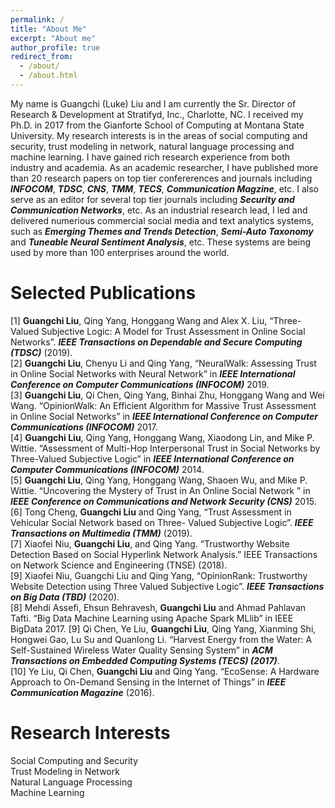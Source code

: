 ```yaml
---
permalink: /
title: "About Me"
excerpt: "About me"
author_profile: true
redirect_from: 
  - /about/
  - /about.html
---
```


My name is Guangchi (Luke) Liu and I am currently the Sr. Director of Research & Development at Stratifyd, Inc., Charlotte, NC. I received my Ph.D. in 2017 from the Gianforte School of Computing at Montana State University. My research interests is in the areas of social computing and security, trust modeling in network, natural language processing and machine learning. I have gained rich research experience from both industry and academia. As an academic researcher, I have published more than 20 research papers on top tier confererences and journals including ***INFOCOM***, ***TDSC***, ***CNS***, ***TMM***, ***TECS***, ***Communication Magzine***, etc. I also serve as an editor for several top tier journals including ***Security and Communication Networks***, etc. As an industrial research lead, I led and delivered numerious commercial social media and text analytics systems, such as ***Emerging Themes and Trends Detection***, ***Semi-Auto Taxonomy*** and ***Tuneable Neural Sentiment Analysis***, etc. These systems are being used by more than 100 enterprises around the world. 

Selected Publications
======
[1] **Guangchi Liu**, Qing Yang, Honggang Wang and Alex X. Liu, “Three-Valued Subjective Logic: A Model for Trust Assessment in Online Social Networks”. ***IEEE Transactions on Dependable and Secure Computing (TDSC)*** (2019).  <br/>
[2] **Guangchi Liu**, Chenyu Li and Qing Yang, “NeuralWalk: Assessing Trust in Online Social Networks with Neural Network” in ***IEEE International Conference on Computer Communications (INFOCOM)*** 2019. <br/>
[3] **Guangchi Liu**, Qi Chen, Qing Yang, Binhai Zhu, Honggang Wang and Wei Wang. “OpinionWalk: An Efficient Algorithm for Massive Trust Assessment in Online Social Networks” in ***IEEE International Conference on Computer Communications (INFOCOM)*** 2017. <br/>
[4] **Guangchi Liu**, Qing Yang, Honggang Wang, Xiaodong Lin, and Mike P. Wittie. “Assessment of Multi-Hop Interpersonal Trust in Social Networks by Three-Valued Subjective Logic” in ***IEEE International Conference on Computer Communications (INFOCOM)*** 2014. <br/>
[5] **Guangchi Liu**, Qing Yang, Honggang Wang, Shaoen Wu, and Mike P. Wittie. “Uncovering the Mystery of Trust in An Online Social Network ” in ***IEEE Conference on Communications and Network Security (CNS)*** 2015. <br/>
[6] Tong Cheng, **Guangchi Liu** and Qing Yang, “Trust Assessment in Vehicular Social Network based on Three- Valued Subjective Logic”. ***IEEE Transactions on Multimedia (TMM)*** (2019). <br/>
[7] Xiaofei Niu, **Guangchi Liu**, and Qing Yang. “Trustworthy Website Detection Based on Social Hyperlink Network Analysis.” IEEE Transactions on Network Science and Engineering (TNSE) (2018). <br/>
[9] Xiaofei Niu, Guangchi Liu and Qing Yang, “OpinionRank: Trustworthy Website Detection using Three Valued Subjective Logic”. ***IEEE Transactions on Big Data (TBD)*** (2020). <br/>
[8] Mehdi Assefi, Ehsun Behravesh, **Guangchi Liu** and Ahmad Pahlavan Tafti. “Big Data Machine Learning using Apache Spark MLlib” in IEEE BigData 2017.
[9] Qi Chen, Ye Liu, **Guangchi Liu**, Qing Yang, Xianming Shi, Hongwei Gao, Lu Su and Quanlong Li. “Harvest Energy from the Water: A Self-Sustained Wireless Water Quality Sensing System” in ***ACM Transactions on Embedded Computing Systems (TECS) (2017)***. <br/>
[10] Ye Liu, Qi Chen, **Guangchi Liu** and Qing Yang. “EcoSense: A Hardware Approach to On-Demand Sensing in the Internet of Things” in ***IEEE Communication Magazine*** (2016). <br/>




Research Interests
======
Social Computing and Security <br/>
Trust Modeling in Network <br/>
Natural Language Processing <br/>
Machine Learning <br/>





